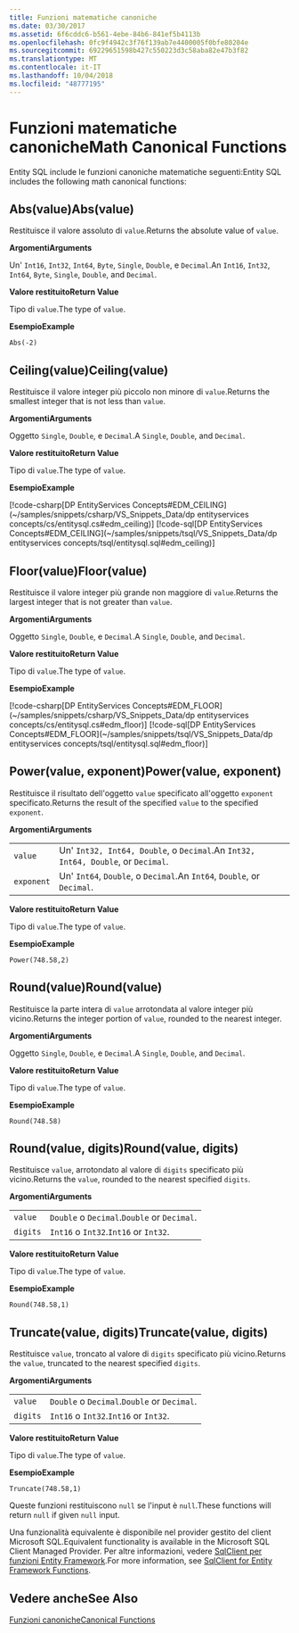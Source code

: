 ```yaml
---
title: Funzioni matematiche canoniche
ms.date: 03/30/2017
ms.assetid: 6f6cddc6-b561-4ebe-84b6-841ef5b4113b
ms.openlocfilehash: 0fc9f4942c3f76f139ab7e4400005f0bfe80204e
ms.sourcegitcommit: 69229651598b427c550223d3c58aba82e47b3f82
ms.translationtype: MT
ms.contentlocale: it-IT
ms.lasthandoff: 10/04/2018
ms.locfileid: "48777195"
---
```

# <a name="math-canonical-functions"></a><span data-ttu-id="e2d43-102">Funzioni matematiche canoniche</span><span class="sxs-lookup"><span data-stu-id="e2d43-102">Math Canonical Functions</span></span>

<span data-ttu-id="e2d43-103">Entity SQL include le funzioni canoniche matematiche seguenti:</span><span class="sxs-lookup"><span data-stu-id="e2d43-103">Entity SQL includes the following math canonical functions:</span></span>
  
## <a name="absvalue"></a><span data-ttu-id="e2d43-104">Abs(value)</span><span class="sxs-lookup"><span data-stu-id="e2d43-104">Abs(value)</span></span>

<span data-ttu-id="e2d43-105">Restituisce il valore assoluto di `value`.</span><span class="sxs-lookup"><span data-stu-id="e2d43-105">Returns the absolute value of `value`.</span></span>

<span data-ttu-id="e2d43-106">**Argomenti**</span><span class="sxs-lookup"><span data-stu-id="e2d43-106">**Arguments**</span></span>

<span data-ttu-id="e2d43-107">Un' `Int16`, `Int32`, `Int64`, `Byte`, `Single`, `Double`, e `Decimal`.</span><span class="sxs-lookup"><span data-stu-id="e2d43-107">An `Int16`, `Int32`, `Int64`, `Byte`, `Single`, `Double`, and `Decimal`.</span></span>

<span data-ttu-id="e2d43-108">**Valore restituito**</span><span class="sxs-lookup"><span data-stu-id="e2d43-108">**Return Value**</span></span>

<span data-ttu-id="e2d43-109">Tipo di `value`.</span><span class="sxs-lookup"><span data-stu-id="e2d43-109">The type of `value`.</span></span>

<span data-ttu-id="e2d43-110">**Esempio**</span><span class="sxs-lookup"><span data-stu-id="e2d43-110">**Example**</span></span>

`Abs(-2)`

## <a name="ceilingvalue"></a><span data-ttu-id="e2d43-111">Ceiling(value)</span><span class="sxs-lookup"><span data-stu-id="e2d43-111">Ceiling(value)</span></span>

<span data-ttu-id="e2d43-112">Restituisce il valore integer più piccolo non minore di `value`.</span><span class="sxs-lookup"><span data-stu-id="e2d43-112">Returns the smallest integer that is not less than `value`.</span></span>

<span data-ttu-id="e2d43-113">**Argomenti**</span><span class="sxs-lookup"><span data-stu-id="e2d43-113">**Arguments**</span></span>

<span data-ttu-id="e2d43-114">Oggetto `Single`, `Double`, e `Decimal`.</span><span class="sxs-lookup"><span data-stu-id="e2d43-114">A `Single`, `Double`, and `Decimal`.</span></span>

<span data-ttu-id="e2d43-115">**Valore restituito**</span><span class="sxs-lookup"><span data-stu-id="e2d43-115">**Return Value**</span></span>

<span data-ttu-id="e2d43-116">Tipo di `value`.</span><span class="sxs-lookup"><span data-stu-id="e2d43-116">The type of `value`.</span></span>

<span data-ttu-id="e2d43-117">**Esempio**</span><span class="sxs-lookup"><span data-stu-id="e2d43-117">**Example**</span></span>

[!code-csharp[DP EntityServices Concepts#EDM_CEILING](~/samples/snippets/csharp/VS_Snippets_Data/dp entityservices concepts/cs/entitysql.cs#edm_ceiling)]
[!code-sql[DP EntityServices Concepts#EDM_CEILING](~/samples/snippets/tsql/VS_Snippets_Data/dp entityservices concepts/tsql/entitysql.sql#edm_ceiling)]

## <a name="floorvalue"></a><span data-ttu-id="e2d43-118">Floor(value)</span><span class="sxs-lookup"><span data-stu-id="e2d43-118">Floor(value)</span></span>

<span data-ttu-id="e2d43-119">Restituisce il valore integer più grande non maggiore di `value`.</span><span class="sxs-lookup"><span data-stu-id="e2d43-119">Returns the largest integer that is not greater than `value`.</span></span>

<span data-ttu-id="e2d43-120">**Argomenti**</span><span class="sxs-lookup"><span data-stu-id="e2d43-120">**Arguments**</span></span>

<span data-ttu-id="e2d43-121">Oggetto `Single`, `Double`, e `Decimal`.</span><span class="sxs-lookup"><span data-stu-id="e2d43-121">A `Single`, `Double`, and `Decimal`.</span></span>

<span data-ttu-id="e2d43-122">**Valore restituito**</span><span class="sxs-lookup"><span data-stu-id="e2d43-122">**Return Value**</span></span>

<span data-ttu-id="e2d43-123">Tipo di `value`.</span><span class="sxs-lookup"><span data-stu-id="e2d43-123">The type of `value`.</span></span>

<span data-ttu-id="e2d43-124">**Esempio**</span><span class="sxs-lookup"><span data-stu-id="e2d43-124">**Example**</span></span>

[!code-csharp[DP EntityServices Concepts#EDM_FLOOR](~/samples/snippets/csharp/VS_Snippets_Data/dp entityservices concepts/cs/entitysql.cs#edm_floor)]
[!code-sql[DP EntityServices Concepts#EDM_FLOOR](~/samples/snippets/tsql/VS_Snippets_Data/dp entityservices concepts/tsql/entitysql.sql#edm_floor)]

## <a name="powervalue-exponent"></a><span data-ttu-id="e2d43-125">Power(value, exponent)</span><span class="sxs-lookup"><span data-stu-id="e2d43-125">Power(value, exponent)</span></span>

<span data-ttu-id="e2d43-126">Restituisce il risultato dell'oggetto `value` specificato all'oggetto `exponent` specificato.</span><span class="sxs-lookup"><span data-stu-id="e2d43-126">Returns the result of the specified `value` to the specified `exponent`.</span></span>

<span data-ttu-id="e2d43-127">**Argomenti**</span><span class="sxs-lookup"><span data-stu-id="e2d43-127">**Arguments**</span></span>

|  |  |
|--|--|
|`value` | <span data-ttu-id="e2d43-128">Un' `Int32, Int64, Double`, o `Decimal`.</span><span class="sxs-lookup"><span data-stu-id="e2d43-128">An `Int32, Int64, Double`, or `Decimal`.</span></span> |
|`exponent` | <span data-ttu-id="e2d43-129">Un' `Int64`, `Double`, o `Decimal`.</span><span class="sxs-lookup"><span data-stu-id="e2d43-129">An `Int64`, `Double`, or `Decimal`.</span></span> |

<span data-ttu-id="e2d43-130">**Valore restituito**</span><span class="sxs-lookup"><span data-stu-id="e2d43-130">**Return Value**</span></span>

<span data-ttu-id="e2d43-131">Tipo di `value`.</span><span class="sxs-lookup"><span data-stu-id="e2d43-131">The type of `value`.</span></span>

<span data-ttu-id="e2d43-132">**Esempio**</span><span class="sxs-lookup"><span data-stu-id="e2d43-132">**Example**</span></span>

`Power(748.58,2)`

## <a name="roundvalue"></a><span data-ttu-id="e2d43-133">Round(value)</span><span class="sxs-lookup"><span data-stu-id="e2d43-133">Round(value)</span></span>

<span data-ttu-id="e2d43-134">Restituisce la parte intera di `value` arrotondata al valore integer più vicino.</span><span class="sxs-lookup"><span data-stu-id="e2d43-134">Returns the integer portion of `value`, rounded to the nearest integer.</span></span>

<span data-ttu-id="e2d43-135">**Argomenti**</span><span class="sxs-lookup"><span data-stu-id="e2d43-135">**Arguments**</span></span>

<span data-ttu-id="e2d43-136">Oggetto `Single`, `Double`, e `Decimal`.</span><span class="sxs-lookup"><span data-stu-id="e2d43-136">A `Single`, `Double`, and `Decimal`.</span></span>

<span data-ttu-id="e2d43-137">**Valore restituito**</span><span class="sxs-lookup"><span data-stu-id="e2d43-137">**Return Value**</span></span>

<span data-ttu-id="e2d43-138">Tipo di `value`.</span><span class="sxs-lookup"><span data-stu-id="e2d43-138">The type of `value`.</span></span>

<span data-ttu-id="e2d43-139">**Esempio**</span><span class="sxs-lookup"><span data-stu-id="e2d43-139">**Example**</span></span>

`Round(748.58)`

## <a name="roundvalue-digits"></a><span data-ttu-id="e2d43-140">Round(value, digits)</span><span class="sxs-lookup"><span data-stu-id="e2d43-140">Round(value, digits)</span></span>

<span data-ttu-id="e2d43-141">Restituisce `value`, arrotondato al valore di `digits` specificato più vicino.</span><span class="sxs-lookup"><span data-stu-id="e2d43-141">Returns the `value`, rounded to the nearest specified `digits`.</span></span>

<span data-ttu-id="e2d43-142">**Argomenti**</span><span class="sxs-lookup"><span data-stu-id="e2d43-142">**Arguments**</span></span>

|  |  |
|--|--|
|`value`|<span data-ttu-id="e2d43-143">`Double` o `Decimal`.</span><span class="sxs-lookup"><span data-stu-id="e2d43-143">`Double` or `Decimal`.</span></span>|
|`digits`|<span data-ttu-id="e2d43-144">`Int16` o `Int32`.</span><span class="sxs-lookup"><span data-stu-id="e2d43-144">`Int16` or `Int32`.</span></span>|

<span data-ttu-id="e2d43-145">**Valore restituito**</span><span class="sxs-lookup"><span data-stu-id="e2d43-145">**Return Value**</span></span>

<span data-ttu-id="e2d43-146">Tipo di `value`.</span><span class="sxs-lookup"><span data-stu-id="e2d43-146">The type of `value`.</span></span>

<span data-ttu-id="e2d43-147">**Esempio**</span><span class="sxs-lookup"><span data-stu-id="e2d43-147">**Example**</span></span>

`Round(748.58,1)`

## <a name="truncatevalue-digits"></a><span data-ttu-id="e2d43-148">Truncate(value, digits)</span><span class="sxs-lookup"><span data-stu-id="e2d43-148">Truncate(value, digits)</span></span>

<span data-ttu-id="e2d43-149">Restituisce `value`, troncato al valore di `digits` specificato più vicino.</span><span class="sxs-lookup"><span data-stu-id="e2d43-149">Returns the `value`, truncated to the nearest specified `digits`.</span></span>

<span data-ttu-id="e2d43-150">**Argomenti**</span><span class="sxs-lookup"><span data-stu-id="e2d43-150">**Arguments**</span></span>

|  |  |
|--|--|
|`value`|<span data-ttu-id="e2d43-151">`Double` o `Decimal`.</span><span class="sxs-lookup"><span data-stu-id="e2d43-151">`Double` or `Decimal`.</span></span>|
|`digits`|<span data-ttu-id="e2d43-152">`Int16` o `Int32`.</span><span class="sxs-lookup"><span data-stu-id="e2d43-152">`Int16` or `Int32`.</span></span>|

<span data-ttu-id="e2d43-153">**Valore restituito**</span><span class="sxs-lookup"><span data-stu-id="e2d43-153">**Return Value**</span></span>

<span data-ttu-id="e2d43-154">Tipo di `value`.</span><span class="sxs-lookup"><span data-stu-id="e2d43-154">The type of `value`.</span></span>

<span data-ttu-id="e2d43-155">**Esempio**</span><span class="sxs-lookup"><span data-stu-id="e2d43-155">**Example**</span></span>

`Truncate(748.58,1)`  
  
 <span data-ttu-id="e2d43-156">Queste funzioni restituiscono `null` se l'input è `null`.</span><span class="sxs-lookup"><span data-stu-id="e2d43-156">These functions will return `null` if given `null` input.</span></span>  
  
 <span data-ttu-id="e2d43-157">Una funzionalità equivalente è disponibile nel provider gestito del client Microsoft SQL.</span><span class="sxs-lookup"><span data-stu-id="e2d43-157">Equivalent functionality is available in the Microsoft SQL Client Managed Provider.</span></span> <span data-ttu-id="e2d43-158">Per altre informazioni, vedere [SqlClient per funzioni Entity Framework](../../../../../../docs/framework/data/adonet/ef/sqlclient-for-ef-functions.md).</span><span class="sxs-lookup"><span data-stu-id="e2d43-158">For more information, see [SqlClient for Entity Framework Functions](../../../../../../docs/framework/data/adonet/ef/sqlclient-for-ef-functions.md).</span></span>  
  
## <a name="see-also"></a><span data-ttu-id="e2d43-159">Vedere anche</span><span class="sxs-lookup"><span data-stu-id="e2d43-159">See Also</span></span>  
 [<span data-ttu-id="e2d43-160">Funzioni canoniche</span><span class="sxs-lookup"><span data-stu-id="e2d43-160">Canonical Functions</span></span>](../../../../../../docs/framework/data/adonet/ef/language-reference/canonical-functions.md)

